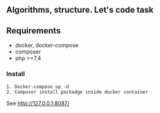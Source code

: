 **<h2>Algorithms, structure. Let's code task </h2>**

**<h2>Requirements</h2>**
- docker, docker-compose
- composer 
- php >=7.4

**<h3>Install</h3>** 

```
1. Docker-compose up -d 
2. Composer install packadge inside docker container

```
See http://127.0.0.1:8087/
